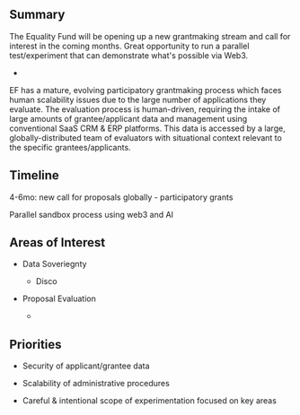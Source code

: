 
## Summary

The Equality Fund will be opening up a new grantmaking stream and call for interest in the coming months. Great opportunity to run a parallel test/experiment that can demonstrate what's possible via Web3.

-

EF has a mature, evolving participatory grantmaking process which faces human scalability issues due to the large number of applications they evaluate. The evaluation process is human-driven, requiring the intake of large amounts of grantee/applicant data and management using conventional SaaS CRM & ERP platforms. This data is accessed by a large, globally-distributed team of evaluators with situational context relevant to the specific grantees/applicants.

## Timeline

4-6mo: new call for proposals globally - participatory grants

Parallel sandbox process using web3 and AI

## Areas of Interest

- Data Soveriegnty

  - Disco

- Proposal Evaluation

  - 

## Priorities

- Security of applicant/grantee data

- Scalability of administrative procedures

- Careful & intentional scope of experimentation focused on key areas